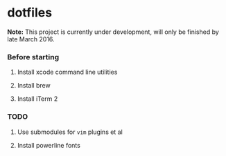# dotfiles

**Note:** This project is currently under development, will only be finished by late March 2016.

### Before starting

1. Install xcode command line utilities

2. Install brew

3. Install iTerm 2

### TODO

1. Use submodules for `vim` plugins et al

2. Install powerline fonts
